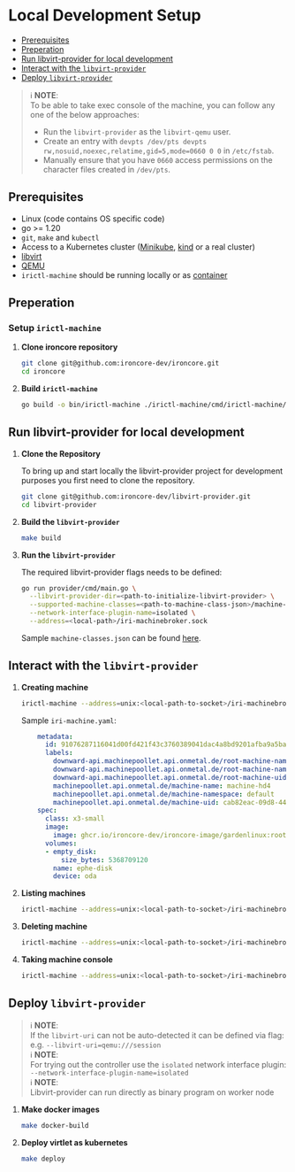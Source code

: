 # Local Development Setup

- [Prerequisites](#prerequisites)
- [Preperation](#preperation)
- [Run libvirt-provider for local development](#run-libvirt-provider-for-local-development)
- [Interact with the `libvirt-provider`](#interact-with-the-libvirt-provider)
- [Deploy `libvirt-provider`](#deploy-libvirt-provider)

> ℹ️ **NOTE**:</br>
> To be able to take exec console of the machine, you can follow any one of the below approaches:</br>
> - Run the `libvirt-provider` as the `libvirt-qemu` user.</br>
> - Create an entry with `devpts /dev/pts devpts rw,nosuid,noexec,relatime,gid=5,mode=0660 0 0` in `/etc/fstab`.</br>
> - Manually ensure that you have `0660` access permissions on the character files created in `/dev/pts`.</br>

## Prerequisites

- Linux (code contains OS specific code)
- go >= 1.20
- `git`, `make` and `kubectl`
- Access to a Kubernetes cluster ([Minikube](https://minikube.sigs.k8s.io/docs/), [kind](https://kind.sigs.k8s.io/) or a
  real cluster)
- [libvirt](http://libvirt.org)
- [QEMU](https://www.qemu.org/download/)
- `irictl-machine` should be running locally or as [container](https://github.com/ironcore-dev/ironcore/pkgs/container/ironcore-irictl-machine)

## Preperation

### Setup `irictl-machine`

1. **Clone ironcore repository**

    ```bash
    git clone git@github.com:ironcore-dev/ironcore.git
    cd ironcore
    ```

1. **Build `irictl-machine`**

    ```bash
    go build -o bin/irictl-machine ./irictl-machine/cmd/irictl-machine/main.go
    ```

## Run libvirt-provider for local development

1. **Clone the Repository**

    To bring up and start locally the libvirt-provider project for development purposes you first need to clone the repository.

    ```bash
    git clone git@github.com:ironcore-dev/libvirt-provider.git
    cd libvirt-provider
    ```

1. **Build the `libvirt-provider`**

    ```bash
    make build
    ```

1. **Run the `libvirt-provider`**
   
    The required libvirt-provider flags needs to be defined:

    ```bash
    go run provider/cmd/main.go \
      --libvirt-provider-dir=<path-to-initialize-libvirt-provider> \
      --supported-machine-classes=<path-to-machine-class-json>/machine-classes.json \
      --network-interface-plugin-name=isolated \
      --address=<local-path>/iri-machinebroker.sock
    ```

    Sample `machine-classes.json` can be found [here](../../config/development/machineclasses.json).

## Interact with the `libvirt-provider`

1. **Creating machine**

    ```bash
    irictl-machine --address=unix:<local-path-to-socket>/iri-machinebroker.sock create machine -f <path-to-machine-yaml>/iri-machine.yaml
    ```

    Sample `iri-machine.yaml`:

    ```yaml
        metadata:
          id: 91076287116041d00fd421f43c3760389041dac4a8bd9201afba9a5baeb21c7
          labels:
            downward-api.machinepoollet.api.onmetal.de/root-machine-name: machine-hd4
            downward-api.machinepoollet.api.onmetal.de/root-machine-namespace: default
            downward-api.machinepoollet.api.onmetal.de/root-machine-uid: cab82eac-09d8-4428-9e6c-c98b40027b74
            machinepoollet.api.onmetal.de/machine-name: machine-hd4
            machinepoollet.api.onmetal.de/machine-namespace: default
            machinepoollet.api.onmetal.de/machine-uid: cab82eac-09d8-4428-9e6c-c98b40027b74
        spec:
          class: x3-small
          image:
            image: ghcr.io/ironcore-dev/ironcore-image/gardenlinux:rootfs-dev-20231206-v1
          volumes:
          - empty_disk:
              size_bytes: 5368709120
            name: ephe-disk
            device: oda
    ```

1. **Listing machines**

    ```bash
    irictl-machine --address=unix:<local-path-to-socket>/iri-machinebroker.sock get machine
    ```

1. **Deleting machine**

    ```bash
    irictl-machine --address=unix:<local-path-to-socket>/iri-machinebroker.sock delete machine <machine UUID>
    ```

1. **Taking machine console**

    ```bash
    irictl-machine --address=unix:<local-path-to-socket>/iri-machinebroker.sock exec <machine UUID>
    ```

## Deploy `libvirt-provider`

> ℹ️ **NOTE**:</br>
> If the `libvirt-uri` can not be auto-detected it can be defined via flag: e.g. `--libvirt-uri=qemu:///session`</br>
> ℹ️ **NOTE**:</br>
> For trying out the controller use the `isolated` network interface plugin: `--network-interface-plugin-name=isolated`</br>
> ℹ️ **NOTE**:</br>
> Libvirt-provider can run directly as binary program on worker node

1. **Make docker images**

    ```bash
    make docker-build
    ```

1. **Deploy virtlet as kubernetes**

    ```bash
    make deploy
    ```
    
